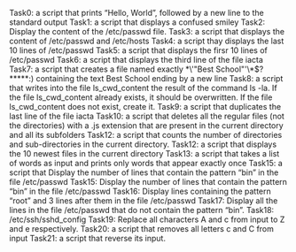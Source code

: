 Task0: a script that prints “Hello, World”, followed by a new line to the standard output
Task1: a script that displays a confused smiley
Task2: Display the content of the /etc/passwd file.
Task3: a script that displays the content of /etc/passwd and /etc/hosts
Task4: a script thay displays the last 10 lines of /etc/passwd
Task5: a script that displays the firsr 10 lines of /etc/passwd
Task6: a script that displays the third line of the file iacta
Task7: a script that creates a file named exactly \*\\'"Best School"\'\\*$\?\*\*\*\*\*:) containing the text Best School ending by a new line
Task8: a script that writes into the file ls_cwd_content the result of the command ls -la. If the file ls_cwd_content already exists, it should be overwritten. If the file ls_cwd_content does not exist, create it.
Task9: a script that duplicates the last line of the file iacta
Task10: a script that deletes all the regular files (not the directories) with a .js extension that are present in the current directory and all its subfolders
Task12: a script that counts the number of directories and sub-directories in the current directory.
Task12: a script that displays the 10 newest files in the current directory
Task13: a script that takes a list of words as input and prints only words that appear exactly once
Task15: a script that Display the number of lines that contain the pattern “bin” in the file /etc/passwd
Task15: Display the number of lines that contain the pattern “bin” in the file /etc/passwd
Task16: Display lines containing the pattern “root” and 3 lines after them in the file /etc/passwd
Task17: Display all the lines in the file /etc/passwd that do not contain the pattern “bin”.
Task18: /etc/ssh/sshd_config
Task19: Replace all characters A and c from input to Z and e respectively.
Task20: a script that removes all letters c and C from input
Task21: a script that reverse its input.
